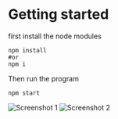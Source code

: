 # Getting started
first install the node modules

```
npm install 
#or 
npm i

```
Then run the program 

```
npm start
```
![Screenshot 1](https://github.com/user-attachments/assets/5168e0a5-ad41-47bd-b8b5-80bba9a3215a)
![Screenshot 2](https://github.com/user-attachments/assets/6070d677-0466-46f5-885e-9b29d62afa07)
